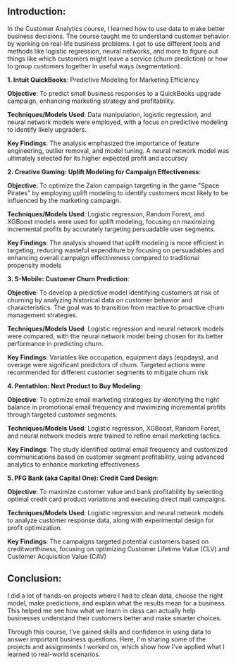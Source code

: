 ## Introduction: 
In the Customer Analytics course, I learned how to use data to make better business decisions. The course taught me to understand customer behavior by working on real-life business problems. I got to use different tools and methods like logistic regression, neural networks, and more to figure out things like which customers might leave a service (churn prediction) or how to group customers together in useful ways (segmentation).

**1. Intuit QuickBooks**: Predictive Modeling for Marketing Efficiency

**Objective**: To predict small business responses to a QuickBooks upgrade campaign, enhancing marketing strategy and profitability.

**Techniques/Models Used**: Data manipulation, logistic regression, and neural network models were employed, with a focus on predictive modeling to identify likely upgraders.

**Key Findings**: The analysis emphasized the importance of feature engineering, outlier removal, and model tuning. A neural network model was ultimately selected for its higher expected profit and accuracy

**2. Creative Gaming: Uplift Modeling for Campaign Effectiveness**:

**Objective**: To optimize the Zalon campaign targeting in the game "Space Pirates" by employing uplift modeling to identify customers most likely to be influenced by the marketing campaign.

**Techniques/Models Used**: Logistic regression, Random Forest, and XGBoost models were used for uplift modeling, focusing on maximizing incremental profits by accurately targeting persuadable user segments.

**Key Findings**: The analysis showed that uplift modeling is more efficient in targeting, reducing wasteful expenditure by focusing on persuadables and enhancing overall campaign effectiveness compared to traditional propensity models​

**3. S-Mobile: Customer Churn Prediction**:

**Objective**: To develop a predictive model identifying customers at risk of churning by analyzing historical data on customer behavior and characteristics. The goal was to transition from reactive to proactive churn management strategies.

**Techniques/Models Used**: Logistic regression and neural network models were compared, with the neural network model being chosen for its better performance in predicting churn.

**Key Findings**: Variables like occupation, equipment days (eqpdays), and overage were significant predictors of churn. Targeted actions were recommended for different customer segments to mitigate churn risk​

**4. Pentathlon: Next Product to Buy Modeling**:

**Objective**: To optimize email marketing strategies by identifying the right balance in promotional email frequency and maximizing incremental profits through targeted customer segments.

**Techniques/Models Used**: Logistic regression, XGBoost, Random Forest, and neural network models were trained to refine email marketing tactics.

**Key Findings**: The study identified optimal email frequency and customized communications based on customer segment profitability, using advanced analytics to enhance marketing effectiveness​

**5. PFG Bank (aka Capital One): Credit Card Design**:

**Objective**: To maximize customer value and bank profitability by selecting optimal credit card product variations and executing direct mail campaigns.

**Techniques/Models Used**: Logistic regression and neural network models to analyze customer response data, along with experimental design for profit optimization.

**Key Findings**: The campaigns targeted potential customers based on creditworthiness, focusing on optimizing Customer Lifetime Value (CLV) and Customer Acquisition Value (CAV)​

## Conclusion:
I did a lot of hands-on projects where I had to clean data, choose the right model, make predictions, and explain what the results mean for a business. This helped me see how what we learn in class can actually help businesses understand their customers better and make smarter choices.

Through this course, I've gained skills and confidence in using data to answer important business questions. Here, I'm sharing some of the projects and assignments I worked on, which show how I've applied what I learned to real-world scenarios.
